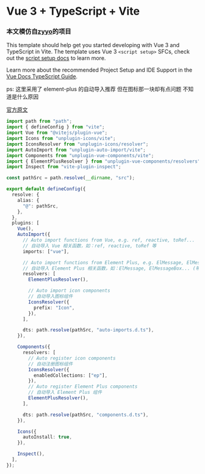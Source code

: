 # Vue 3 + TypeScript + Vite

### 本文模仿自[zyyo](https://github.com/ZYYO666)的项目

This template should help get you started developing with Vue 3 and TypeScript in Vite. The template uses Vue 3 `<script setup>` SFCs, check out the [script setup docs](https://v3.vuejs.org/api/sfc-script-setup.html#sfc-script-setup) to learn more.

Learn more about the recommended Project Setup and IDE Support in the [Vue Docs TypeScript Guide](https://vuejs.org/guide/typescript/overview.html#project-setup).

ps: 这里采用了 element-plus 的自动导入推荐
但在图标那一块却有点问题
不知道是什么原因

[官方原文](https://github.com/sxzz/element-plus-best-practices/blob/db2dfc983ccda5570033a0ac608a1bd9d9a7f658/vite.config.ts#L21-L58)

```ts
import path from "path";
import { defineConfig } from "vite";
import Vue from "@vitejs/plugin-vue";
import Icons from "unplugin-icons/vite";
import IconsResolver from "unplugin-icons/resolver";
import AutoImport from "unplugin-auto-import/vite";
import Components from "unplugin-vue-components/vite";
import { ElementPlusResolver } from "unplugin-vue-components/resolvers";
import Inspect from "vite-plugin-inspect";

const pathSrc = path.resolve(__dirname, "src");

export default defineConfig({
  resolve: {
    alias: {
      "@": pathSrc,
    },
  },
  plugins: [
    Vue(),
    AutoImport({
      // Auto import functions from Vue, e.g. ref, reactive, toRef...
      // 自动导入 Vue 相关函数，如：ref, reactive, toRef 等
      imports: ["vue"],

      // Auto import functions from Element Plus, e.g. ElMessage, ElMessageBox... (with style)
      // 自动导入 Element Plus 相关函数，如：ElMessage, ElMessageBox... (带样式)
      resolvers: [
        ElementPlusResolver(),

        // Auto import icon components
        // 自动导入图标组件
        IconsResolver({
          prefix: "Icon",
        }),
      ],

      dts: path.resolve(pathSrc, "auto-imports.d.ts"),
    }),

    Components({
      resolvers: [
        // Auto register icon components
        // 自动注册图标组件
        IconsResolver({
          enabledCollections: ["ep"],
        }),
        // Auto register Element Plus components
        // 自动导入 Element Plus 组件
        ElementPlusResolver(),
      ],

      dts: path.resolve(pathSrc, "components.d.ts"),
    }),

    Icons({
      autoInstall: true,
    }),

    Inspect(),
  ],
});
```
